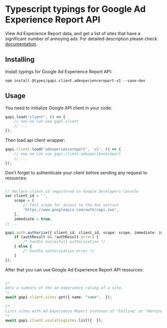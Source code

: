 # Typescript typings for Google Ad Experience Report API
View Ad Experience Report data, and get a list of sites that have a significant number of annoying ads.
For detailed description please check [documentation](https://developers.google.com/ad-experience-report/).

## Installing

Install typings for Google Ad Experience Report API:
```
npm install @types/gapi.client.adexperiencereport-v1 --save-dev
```

## Usage

You need to initialize Google API client in your code:
```typescript
gapi.load("client", () => { 
    // now we can use gapi.client
    // ... 
});
```

Then load api client wrapper:
```typescript
gapi.client.load('adexperiencereport', 'v1', () => {
    // now we can use gapi.client.adexperiencereport
    // ... 
});
```

Don't forget to authenticate your client before sending any request to resources:
```typescript

// declare client_id registered in Google Developers Console
var client_id = '',
    scope = [     
        // Test scope for access to the Zoo service
        'https://www.googleapis.com/auth/xapi.zoo',
    ],
    immediate = true;
// ...

gapi.auth.authorize({ client_id: client_id, scope: scope, immediate: immediate }, authResult => {
    if (authResult && !authResult.error) {
        /* handle succesfull authorization */
    } else {
        /* handle authorization error */
    }
});            
```

After that you can use Google Ad Experience Report API resources:

```typescript 
    
/* 
Gets a summary of the ad experience rating of a site.  
*/
await gapi.client.sites.get({ name: "name",  }); 
    
/* 
Lists sites with Ad Experience Report statuses of "Failing" or "Warning".  
*/
await gapi.client.violatingSites.list({  });
```